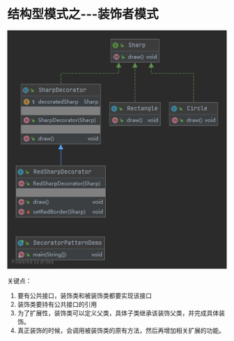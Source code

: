 # 结构型模式之---装饰者模式

![UML](UML.png)

关键点：
1. 要有公共接口，装饰类和被装饰类都要实现该接口
2. 装饰类要持有公共接口的引用
3. 为了扩展性，装饰类可以定义父类，具体子类继承该装饰父类，并完成具体装饰。
4. 真正装饰的时候，会调用被装饰类的原有方法，然后再增加相关扩展的功能。